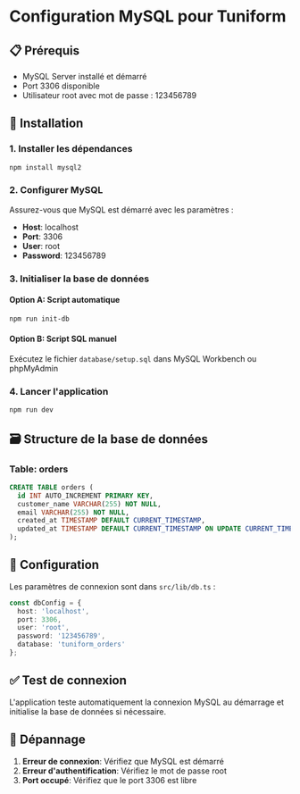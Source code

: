 # Configuration MySQL pour Tuniform

## 📋 Prérequis
- MySQL Server installé et démarré
- Port 3306 disponible
- Utilisateur root avec mot de passe : 123456789

## 🚀 Installation

### 1. Installer les dépendances
```bash
npm install mysql2
```

### 2. Configurer MySQL
Assurez-vous que MySQL est démarré avec les paramètres :
- **Host**: localhost
- **Port**: 3306
- **User**: root
- **Password**: 123456789

### 3. Initialiser la base de données

#### Option A: Script automatique
```bash
npm run init-db
```

#### Option B: Script SQL manuel
Exécutez le fichier `database/setup.sql` dans MySQL Workbench ou phpMyAdmin

### 4. Lancer l'application
```bash
npm run dev
```

## 🗃️ Structure de la base de données

### Table: orders
```sql
CREATE TABLE orders (
  id INT AUTO_INCREMENT PRIMARY KEY,
  customer_name VARCHAR(255) NOT NULL,
  email VARCHAR(255) NOT NULL,
  created_at TIMESTAMP DEFAULT CURRENT_TIMESTAMP,
  updated_at TIMESTAMP DEFAULT CURRENT_TIMESTAMP ON UPDATE CURRENT_TIMESTAMP
);
```

## 🔧 Configuration

Les paramètres de connexion sont dans `src/lib/db.ts` :
```typescript
const dbConfig = {
  host: 'localhost',
  port: 3306,
  user: 'root',
  password: '123456789',
  database: 'tuniform_orders'
};
```

## ✅ Test de connexion

L'application teste automatiquement la connexion MySQL au démarrage et initialise la base de données si nécessaire.

## 🐛 Dépannage

1. **Erreur de connexion**: Vérifiez que MySQL est démarré
2. **Erreur d'authentification**: Vérifiez le mot de passe root
3. **Port occupé**: Vérifiez que le port 3306 est libre
